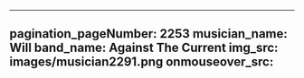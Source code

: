 ------
pagination_pageNumber: 2253
musician_name: Will
band_name: Against The Current
img_src: images/musician2291.png
onmouseover_src: 
------